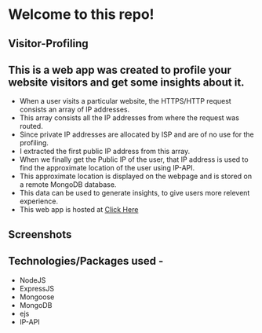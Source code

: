 
# Welcome to this repo!

## Visitor-Profiling


## This is a web app was created to profile your website visitors and get some insights about it.
- When a user visits a particular website, the HTTPS/HTTP request consists an array of IP addresses.
- This array consists all the IP addresses from where the request was routed.
- Since private IP addresses are allocated by ISP and are of no use for the profiling.
- I extracted the first public IP address from this array.
- When we finally get the Public IP of the user, that IP address is used to find the approximate location of the user using IP-API.
- This approximate location is displayed on the webpage and is stored on a remote MongoDB database.
- This data can be used to generate insights, to give users more relevent experience.
- This web app is hosted at <a href="https://ip.cyclic.app/"> Click Here </a>



## Screenshots
<p align="center>
  <img src="https://github.com/omkarae/visitor-profile/blob/main/1.png" alt="UI" height=200px></img>
</p>



## Technologies/Packages used - 
- NodeJS
- ExpressJS
- Mongoose
- MongoDB
- ejs
- IP-API
